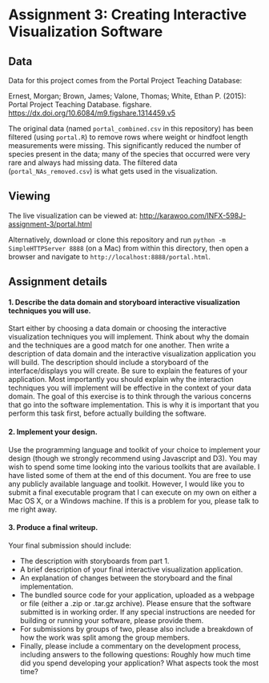 # Assignment 3: Creating Interactive Visualization Software

## Data

Data for this project comes from the Portal Project Teaching Database:

Ernest, Morgan; Brown, James; Valone, Thomas; White, Ethan P. (2015): Portal
Project Teaching Database. figshare.
https://dx.doi.org/10.6084/m9.figshare.1314459.v5

The original data (named `portal_combined.csv` in this repository) has been
filtered (using `portal.R`) to remove rows where weight or hindfoot length
measurements were missing. This significantly reduced the number of species
present in the data; many of the species that occurred were very rare and always
had missing data. The filtered data (`portal_NAs_removed.csv`) is what gets used
in the visualization.

## Viewing

The live visualization can be viewed at:
http://karawoo.com/INFX-598J-assignment-3/portal.html

Alternatively, download or clone this repository and run
`python -m SimpleHTTPServer 8888` (on a Mac) from within this directory, then 
open a browser and navigate to `http://localhost:8888/portal.html`.

## Assignment details

#### 1.  Describe the data domain and storyboard interactive visualization techniques you will use.

Start either by choosing a data domain or choosing the interactive visualization
techniques you will implement. Think about why the domain and the techniques are
a good match for one another. Then write a description of data domain and the
interactive visualization application you will build. The description should
include a storyboard of the interface/displays you will create. Be sure to
explain the features of your application. Most importantly you should explain
why the interaction techniques you will implement will be effective in the
context of your data domain. The goal of this exercise is to think through the
various concerns that go into the software implementation. This is why it is
important that you perform this task first, before actually building the
software.

#### 2. Implement your design.

Use the programming language and toolkit of your choice to implement your design
(though we strongly recommend using Javascript and D3). You may wish to spend
some time looking into the various toolkits that are available. I have listed
some of them at the end of this document. You are free to use any publicly
available language and toolkit. However, I would like you to submit a final
executable program that I can execute on my own on either a Mac OS X, or a
Windows machine. If this is a problem for you, please talk to me right away.

#### 3. Produce a final writeup.

Your final submission should include:

* The description with storyboards from part 1.
* A brief description of your final interactive visualization application.
* An explanation of changes between the storyboard and the final implementation.
* The bundled source code for your application, uploaded as a webpage or file
  (either a .zip or .tar.gz archive). Please ensure that the software submitted
  is in working order. If any special instructions are needed for building or
  running your software, please provide them.
* For submissions by groups of two, please also include a breakdown of how the
  work was split among the group members.
* Finally, please include a commentary on the development process, including
  answers to the following questions: Roughly how much time did you spend
  developing your application? What aspects took the most time?

